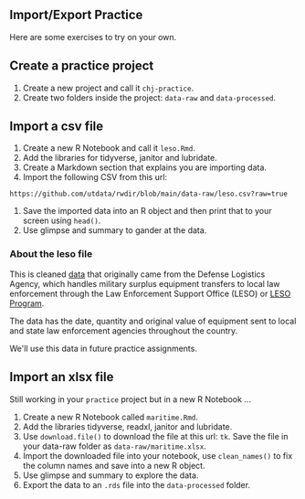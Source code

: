 ## Import/Export Practice

Here are some exercises to try on your own.

## Create a practice project

1. Create a new project and call it `chj-practice`.
1. Create two folders inside the project: `data-raw` and `data-processed`.

## Import a csv file

1. Create a new R Notebook and call it `leso.Rmd`.
1. Add the libraries for tidyverse, janitor and lubridate.
1. Create a Markdown section that explains you are importing data.
1. Import the following CSV from this url:

`https://github.com/utdata/rwdir/blob/main/data-raw/leso.csv?raw=true`

1. Save the imported data into an R object and then print that to your screen using `head()`.
1. Use glimpse and summary to gander at the data.

### About the leso file

This is cleaned [data](https://www.dla.mil/DispositionServices/Offers/Reutilization/LawEnforcement/PublicInformation/) that originally came from the Defense Logistics Agency, which handles military surplus equipment transfers to local law enforcement through the Law Enforcement Support Office (LESO) or [LESO Program](https://www.dla.mil/DispositionServices/Offers/Reutilization/LawEnforcement/).

The data has the date, quantity and original value of equipment sent to local and state law enforcement agencies throughout the country.

We'll use this data in future practice assignments.

## Import an xlsx file

Still working in your `practice` project but in a new R Notebook ...

1. Create a new R Notebook called `maritime.Rmd`.
1. Add the libraries tidyverse, readxl, janitor and lubridate.
1. Use `download.file()` to download the file at this url: `tk`. Save the file in your data-raw folder as `data-raw/maritime.xlsx`.
1. Import the downloaded file into your notebook, use `clean_names()` to fix the column names and save into a new R object.
1. Use glimpse and summary to explore the data.
1. Export the data to an `.rds` file into the `data-processed` folder.



